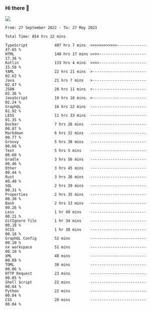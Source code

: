 ### Hi there 👋

<!--<a href="https://github.com/search?o=desc&q=author%3Abushiyi&s=committer-date&type=Commits">-->
<!--    <img align="center" height = "178" src="https://github-readme-stats.vercel.app/api?username=bushiyi&count_private=true&show_icons=true&theme=noctis_minimus&hide=contribs&include_all_commits=true" />-->
<!--</a>-->
<!--<a href="https://github.com/bushiyi?tab=repositories">-->
<!--    <img align="center" height = "178" src="https://github-readme-stats.vercel.app/api/top-langs/?username=bushiyi&count_private=true&theme=noctis_minimus" />-->
<!--</a>-->
 
<!-- [![Ashutosh's github activity graph](https://activity-graph.herokuapp.com/graph?username=bushiyi&theme=react&bg_color=1B2932&point=698B69&line=698B69)](https://github.com/ashutosh00710/github-readme-activity-graph)
 -->


![](https://raw.githubusercontent.com/bushiyi/bushiyi/master/assets/github-contribution-grid-snake.svg)

<!--START_SECTION:waka-->

```text
From: 27 September 2022 - To: 27 May 2023

Total Time: 854 hrs 22 mins

TypeScript            407 hrs 7 mins  >>>>>>>>>>>>-------------   47.65 %
HTML                  148 hrs 17 mins >>>>---------------------   17.36 %
Kotlin                133 hrs 4 mins  >>>>---------------------   15.58 %
YAML                  22 hrs 21 mins  >------------------------   02.62 %
Java                  21 hrs 7 mins   >------------------------   02.47 %
JSON                  20 hrs 11 mins  >------------------------   02.36 %
JavaScript            19 hrs 10 mins  >------------------------   02.24 %
GraphQL               16 hrs 22 mins  -------------------------   01.92 %
LESS                  11 hrs 33 mins  -------------------------   01.35 %
Docker                7 hrs 26 mins   -------------------------   00.87 %
Markdown              6 hrs 32 mins   -------------------------   00.77 %
Groovy                5 hrs 38 mins   -------------------------   00.66 %
Text                  5 hrs 5 mins    -------------------------   00.60 %
Gradle                3 hrs 56 mins   -------------------------   00.46 %
Other                 3 hrs 45 mins   -------------------------   00.44 %
Rust                  3 hrs 26 mins   -------------------------   00.40 %
SQL                   2 hrs 39 mins   -------------------------   00.31 %
Properties            2 hrs 35 mins   -------------------------   00.30 %
Bash                  2 hrs 13 mins   -------------------------   00.26 %
Less                  1 hr 49 mins    -------------------------   00.21 %
GitIgnore file        1 hr 34 mins    -------------------------   00.18 %
SCSS                  1 hr 30 mins    -------------------------   00.18 %
GraphQL Config        52 mins         -------------------------   00.10 %
nx workspace          51 mins         -------------------------   00.10 %
XML                   48 mins         -------------------------   00.09 %
TOML                  30 mins         -------------------------   00.06 %
HTTP Request          23 mins         -------------------------   00.05 %
Shell Script          22 mins         -------------------------   00.04 %
Python                22 mins         -------------------------   00.04 %
CSS                   20 mins         -------------------------   00.04 %
```

<!--END_SECTION:waka-->

